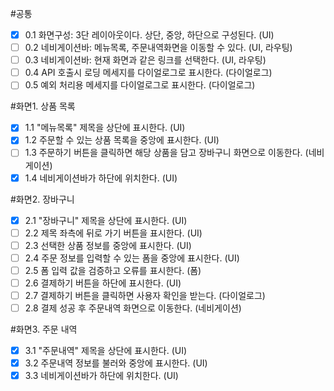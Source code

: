 #공통 

- [x]	0.1 화면구성: 3단 레이아웃이다. 상단, 중앙, 하단으로 구성된다. (UI)
- [ ]	0.2 네비게이션바: 메뉴목록, 주문내역화면을 이동할 수 있다. (UI, 라우팅)
- [ ]	0.3 네비게이션바: 현재 화면과 같은 링크를 선택한다. (UI, 라우팅)
- [ ]	0.4 API 호출시 로딩 메세지를 다이얼로그로 표시한다. (다이얼로그)
- [ ]	0.5 예외 처리용 메세지를 다이얼로그로 표시한다. (다이얼로그)

#화면1. 상품 목록

- [x]	1.1 "메뉴목록" 제목을 상단에 표시한다. (UI)
- [x]	1.2 주문할 수 있는 상품 목록을 중앙에 표시한다. (UI)
- [ ]	1.3 주문하기 버튼을 클릭하면 해당 상품을 담고 장바구니 화면으로 이동한다. (네비게이션)
- [x]	1.4 네비게이션바가 하단에 위치한다. (UI)

#화면2. 장바구니

- [x]	2.1 "장바구니" 제목을 상단에 표시한다. (UI)
- [ ]	2.2 제목 좌측에 뒤로 가기 버튼을 표시한다. (UI)
- [ ]	2.3 선택한 상품 정보를 중앙에 표시한다. (UI)
- [ ]	2.4 주문 정보를 입력할 수 있는 폼을 중앙에 표시한다. (UI)
- [ ]	2.5 폼 입력 값을 검증하고 오류를 표시한다. (폼)
- [ ]	2.6 결제하기 버튼을 하단에 표시한다. (UI)
- [ ]	2.7 결제하기 버튼을 클릭하면 사용자 확인을 받는다. (다이얼로그)
- [ ]	2.8 결제 성공 후 주문내역 화면으로 이동한다. (네비게이션)

#화면3. 주문 내역

- [x]	3.1 "주문내역" 제목을 상단에 표시한다. (UI)
- [x]	3.2 주문내역 정보를 불러와 중앙에 표시한다. (UI)
- [x]	3.3 네비게이션바가 하단에 위치한다. (UI)